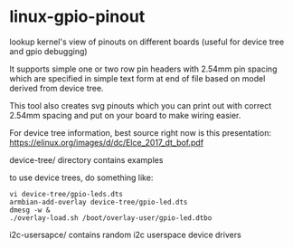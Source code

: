 # linux-gpio-pinout

lookup kernel's view of pinouts on different boards (useful for device tree and gpio debugging)


It supports simple one or two row pin headers with 2.54mm pin spacing which are specified in
simple text form at end of file based on model derived from device tree.

This tool also creates svg pinouts which you can print out with correct 2.54mm spacing and put
on your board to make wiring easier.


For device tree information, best source right now is this presentation:
https://elinux.org/images/d/dc/Elce_2017_dt_bof.pdf


device-tree/ directory contains examples

to use device trees, do something like:

	vi device-tree/gpio-leds.dts
	armbian-add-overlay device-tree/gpio-led.dts
	dmesg -w &
	./overlay-load.sh /boot/overlay-user/gpio-led.dtbo



i2c-usersapce/ contains random i2c userspace device drivers
